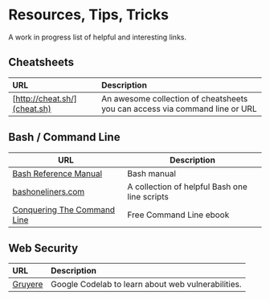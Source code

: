 # Resources, Tips, Tricks

A work in progress list of helpful and interesting links.

## Cheatsheets

|URL|Description|
|:--|:----------|
|[http://cheat.sh/](cheat.sh)|An awesome collection of cheatsheets you can access via command line or URL|

## Bash / Command Line

|URL|Description|
|---|-----------|
|[Bash Reference Manual](http://www.gnu.org/savannah-checkouts/gnu/bash/manual/bash.html)|Bash manual|
|[bashoneliners.com](http://www.bashoneliners.com/oneliners/popular/)|A collection of helpful Bash one line scripts|
|[Conquering The Command Line](http://conqueringthecommandline.com/book/frontmatter)|Free Command Line ebook|

## Web Security
|URL|Description|
|:--|:----------|
|[Gruyere](https://google-gruyere.appspot.com/)|Google Codelab to learn about web vulnerabilities.|